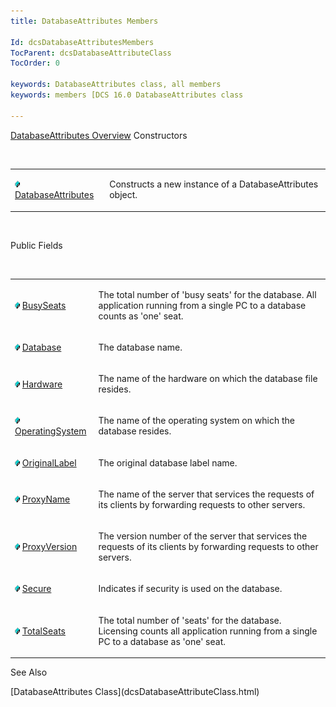 ```yaml
---
title: DatabaseAttributes Members

Id: dcsDatabaseAttributesMembers
TocParent: dcsDatabaseAttributeClass
TocOrder: 0

keywords: DatabaseAttributes class, all members
keywords: members [DCS 16.0 DatabaseAttributes class

---
```


[DatabaseAttributes Overview](dcsDatabaseAttributesClass.html) 
Constructors

<br />

<table class="dtTABLE" id="Table2" x-use-null-cells="x-use-null-cells" style="border-spacing: 0px" cellspacing="0">
          <colgroup span="1">
            <col span="1" style="WIDTH: 30%" />
            <col span="1" style="WIDTH: 70%" />
          </colgroup>
          <tr>
            <td colspan="1" rowspan="1">

<img style="WIDTH: 8px; HEIGHT: 11px" height="11" src="Images/field.bmp" width="8" border="0" x-maintain-ratio="TRUE" /> [ DatabaseAttributes](dcsDatabaseAttributesConstructors.html) 
</td>
            <td colspan="1" rowspan="1">

Constructs a new instance of a DatabaseAttributes object.
</td>
          </tr>
</table>

<br />

Public Fields

<br />

<table class="dtTABLE" id="table3" x-use-null-cells="x-use-null-cells" style="border-spacing: 0px" cellspacing="0">
          <colgroup span="1">
            <col span="1" style="WIDTH: 20%" />
            <col span="1" style="WIDTH: 70%" />
          </colgroup>
          <tr>
            <td colspan="1" rowspan="1">

<img style="WIDTH: 8px; HEIGHT: 11px" height="11" src="Images/field.bmp" width="8" border="0" x-maintain-ratio="TRUE" /> [ BusySeats](dcsDatabaseAttributesClassBusySeatsField.html) 
</td>
            <td colspan="1" rowspan="1">

The total number of 'busy seats' for the database. All application running from a single PC to a database counts as 'one' seat.
</td>
          </tr>
          <tr>
            <td colspan="1" rowspan="1">

<img style="WIDTH: 8px; HEIGHT: 11px" height="11" src="Images/field.bmp" width="8" border="0" x-maintain-ratio="TRUE" /> [ Database](dcsDatabaseAttributesClassDatabaseField.html) 
</td>
            <td colspan="1" rowspan="1">

The database name.
</td>
          </tr>
          <tr>
            <td colspan="1" rowspan="1">

<img style="WIDTH: 8px; HEIGHT: 11px" height="11" src="Images/field.bmp" width="8" border="0" x-maintain-ratio="TRUE" /> [ Hardware](dcsDatabaseAttributesClassHardwareField.html) 
</td>
            <td colspan="1" rowspan="1">

The name of the hardware on which the database file resides.
</td>
          </tr>
          <tr>
            <td colspan="1" rowspan="1">

<img style="WIDTH: 8px; HEIGHT: 11px" height="11" src="Images/field.bmp" width="8" border="0" x-maintain-ratio="TRUE" /> [ OperatingSystem](dcsDatabaseAttributesClassOperatingSystemField.html) 
</td>
            <td colspan="1" rowspan="1">

The name of the operating system on which the database resides.
</td>
          </tr>
          <tr>
            <td colspan="1" rowspan="1">

<img style="WIDTH: 8px; HEIGHT: 11px" height="11" src="Images/field.bmp" width="8" border="0" x-maintain-ratio="TRUE" /> [ OriginalLabel](dcsDatabaseAttributesClassOriginalLabelField.html) 
</td>
            <td colspan="1" rowspan="1">

The original database label name.
</td>
          </tr>
          <tr>
            <td colspan="1" rowspan="1">

<img style="WIDTH: 8px; HEIGHT: 11px" height="11" src="Images/field.bmp" width="8" border="0" x-maintain-ratio="TRUE" /> [ ProxyName](dcsDatabaseAttributesClassProxyNameField.html) 
</td>
            <td colspan="1" rowspan="1">

The name of the server that services the requests of its clients by forwarding requests to other servers.
</td>
          </tr>
          <tr>
            <td colspan="1" rowspan="1">

<img style="WIDTH: 8px; HEIGHT: 11px" height="11" src="Images/field.bmp" width="8" border="0" x-maintain-ratio="TRUE" /> [ ProxyVersion](dcsDatabaseAttributesClassProxyVersionField.html) 
</td>
            <td colspan="1" rowspan="1">

The version number of the server that services the requests of its clients by forwarding requests to other servers.
</td>
          </tr>
          <tr>
            <td colspan="1" rowspan="1">

<img style="WIDTH: 8px; HEIGHT: 11px" height="11" src="Images/field.bmp" width="8" border="0" x-maintain-ratio="TRUE" /> [ Secure](dcsDatabaseAttributesClassSecureField.html) 
</td>
            <td colspan="1" rowspan="1">

Indicates if security is used on the database.
</td>
          </tr>
          <tr>
            <td colspan="1" rowspan="1">

<img style="WIDTH: 8px; HEIGHT: 11px" height="11" src="Images/field.bmp" width="8" border="0" x-maintain-ratio="TRUE" /> [ TotalSeats](dcsDatabaseAttributesClassTotalSeatsField.html) 
</td>
            <td colspan="1" rowspan="1">

The total number of 'seats' for the database. Licensing counts all application running from a single PC to a database as 'one' seat.
</td>
          </tr>
</table>

See Also

<dl />
      [DatabaseAttributes Class](dcsDatabaseAttributeClass.html)

